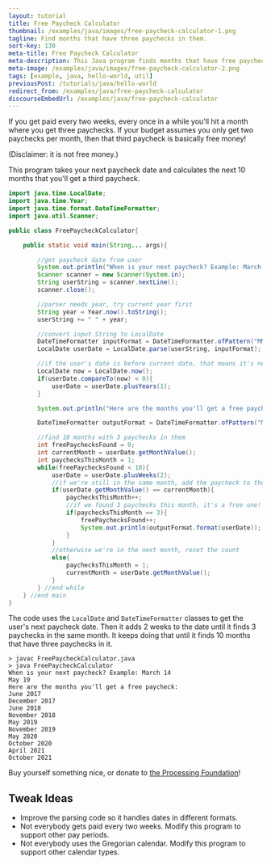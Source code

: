 ```yaml
---
layout: tutorial
title: Free Paycheck Calculator
thumbnail: /examples/java/images/free-paycheck-calculator-1.png
tagline: Find months that have three paychecks in them.
sort-key: 130
meta-title: Free Paycheck Calculator
meta-description: This Java program finds months that have free paychecks in them.
meta-image: /examples/java/images/free-paycheck-calculator-2.png
tags: [example, java, hello-world, util]
previousPost: /tutorials/java/hello-world
redirect_from: /examples/java/free-paycheck-calculator
discourseEmbedUrl: /examples/java/free-paycheck-calculator
---
```


If you get paid every two weeks, every once in a while you'll hit a month where you get three paychecks. If your budget assumes you only get two paychecks per month, then that third paycheck is basically free money!

(Disclaimer: it is not free money.)

This program takes your next paycheck date and calculates the next 10 months that you'll get a third paycheck.

```java
import java.time.LocalDate;
import java.time.Year;
import java.time.format.DateTimeFormatter;
import java.util.Scanner;

public class FreePaycheckCalculator{

	public static void main(String... args){

		//get paycheck date from user
		System.out.println("When is your next paycheck? Example: March 14");
		Scanner scanner = new Scanner(System.in);
		String userString = scanner.nextLine();
		scanner.close();

		//parser needs year, try current year first
		String year = Year.now().toString();
		userString += " " + year;

		//convert input String to LocalDate
		DateTimeFormatter inputFormat = DateTimeFormatter.ofPattern("MMMM d yyyy");
		LocalDate userDate = LocalDate.parse(userString, inputFormat);

		//if the user's date is before current date, that means it's next year
		LocalDate now = LocalDate.now();
		if(userDate.compareTo(now) < 0){
			userDate = userDate.plusYears(1);
		}

		System.out.println("Here are the months you'll get a free paycheck:");

		DateTimeFormatter outputFormat = DateTimeFormatter.ofPattern("MMMM yyyy");

		//find 10 months with 3 paychecks in them
		int freePaychecksFound = 0;
		int currentMonth = userDate.getMonthValue();
		int paychecksThisMonth = 1;
		while(freePaychecksFound < 10){
			userDate = userDate.plusWeeks(2);
			//if we're still in the same month, add the paycheck to the count
			if(userDate.getMonthValue() == currentMonth){
				paychecksThisMonth++;
				//if we found 3 paychecks this month, it's a free one!
				if(paychecksThisMonth == 3){
					freePaychecksFound++;
					System.out.println(outputFormat.format(userDate));
				}
			}
			//otherwise we're in the next month, reset the count
			else{
				paychecksThisMonth = 1;
				currentMonth = userDate.getMonthValue();
			}
		} //end while
	} //end main
}
```

The code uses the `LocalDate` and `DateTimeFormatter` classes to get the user's next paycheck date. Then it adds 2 weeks to the date until it finds 3 paychecks in the same month. It keeps doing that until it finds 10 months that have three paychecks in it.

```
> javac FreePaycheckCalculator.java
> java FreePaycheckCalculator
When is your next paycheck? Example: March 14
May 19
Here are the months you'll get a free paycheck:
June 2017
December 2017
June 2018
November 2018
May 2019
November 2019
May 2020
October 2020
April 2021
October 2021
```

Buy yourself something nice, or donate to [the Processing Foundation](https://processingfoundation.org/)!

## Tweak Ideas

- Improve the parsing code so it handles dates in different formats.
- Not everybody gets paid every two weeks. Modify this program to support other pay periods.
- Not everybody uses the Gregorian calendar. Modify this program to support other calendar types.
